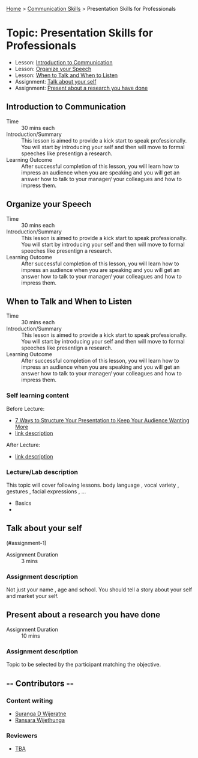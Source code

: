 [Home](../index.md) > [Communication Skills](./index.md) > Presentation Skills for Professionals

# Topic: Presentation Skills for Professionals

* Lesson: [Introduction to Communication](#introduction-to-communication)
* Lesson: [Organize your Speech](#organize-your-speech)
* Lesson: [When to Talk and When to Listen](#when-to-talk-and-when-to-listen)
* Assignment: [Talk about your self](#talk-about-your-self)
* Assignment: [Present about a research you have done](#present-about-a-research-you-have-done)

## Introduction to Communication

<dl>
<dt>Time</dt>
<dd>30 mins each</dd>
<dt>Introduction/Summary</dt>
<dd>This lesson is aimed to provide a kick start to speak professionally. You will start by introducing your self and then will move to formal speeches like presentign a research.</dd>
<dt>Learning Outcome</dt>
<dd>After successful completion of this lesson, you will learn how to impress an audience when you are speaking and you will get an answer how to talk to your manager/ your colleagues and how to impress them.</dd>
</dl>


## Organize your Speech

<dl>
<dt>Time</dt>
<dd>30 mins each</dd>
<dt>Introduction/Summary</dt>
<dd>This lesson is aimed to provide a kick start to speak professionally. You will start by introducing your self and then will move to formal speeches like presentign a research.</dd>
<dt>Learning Outcome</dt>
<dd>After successful completion of this lesson, you will learn how to impress an audience when you are speaking and you will get an answer how to talk to your manager/ your colleagues and how to impress them.</dd>
</dl>

## When to Talk and When to Listen

<dl>
<dt>Time</dt>
<dd>30 mins each</dd>
<dt>Introduction/Summary</dt>
<dd>This lesson is aimed to provide a kick start to speak professionally. You will start by introducing your self and then will move to formal speeches like presentign a research.</dd>
<dt>Learning Outcome</dt>
<dd>After successful completion of this lesson, you will learn how to impress an audience when you are speaking and you will get an answer how to talk to your manager/ your colleagues and how to impress them.</dd>
</dl>

### Self learning content

Before Lecture:

* [7 Ways to Structure Your Presentation to Keep Your Audience Wanting More](https://visme.co/blog/presentation-structure/)
* [link description](./#)

After Lecture:

* [link description](./#)


### Lecture/Lab description

This topic will cover following lessons.
body language , vocal variety , gestures , facial expressions , ...

* Basics 
* 


## Talk about your self
(#assignment-1)

<dl>
<dt>Assignment Duration</dt>
<dd>3 mins</dd>
</dl>

### Assignment description

Not just your name , age and school. You should tell a story about your self and market your self.

## Present about a research you have done

<dl>
<dt>Assignment Duration</dt>
<dd>10 mins</dd>
</dl>

### Assignment description

Topic to be selected by the participant matching the objective.

## -- Contributors --

### Content writing

* [Suranga D Wijeratne](https://www.linkedin.com/in/surangadwijeratne)
* [Ransara Wijethunga](https://www.linkedin.com/in/ransara/)

### Reviewers

* [TBA](./#)
